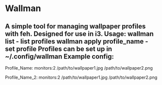 # Wallman
A simple tool for managing wallpaper profiles with feh. Designed for use in i3.
Usage: 
wallman list - list profiles
wallman apply profile_name - set profile
Profiles can be set up in ~/.config/wallman
Example config:
---------------
Profile_Name:
	monitors:2
	/path/to/wallpaper1.jpg
	/path/to/wallpaper2.png

Profile_Name_2:
	monitors:2
	/path/to/wallpaper1.jpg
	/path/to/wallpaper2.png

